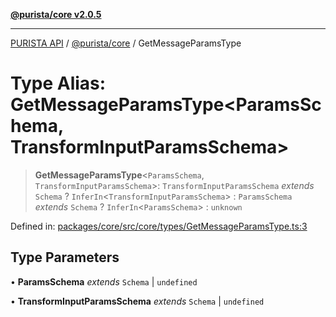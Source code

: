 [**@purista/core v2.0.5**](../README.md)

***

[PURISTA API](../../../packages.md) / [@purista/core](../README.md) / GetMessageParamsType

# Type Alias: GetMessageParamsType\<ParamsSchema, TransformInputParamsSchema\>

> **GetMessageParamsType**\<`ParamsSchema`, `TransformInputParamsSchema`\>: `TransformInputParamsSchema` *extends* `Schema` ? `InferIn`\<`TransformInputParamsSchema`\> : `ParamsSchema` *extends* `Schema` ? `InferIn`\<`ParamsSchema`\> : `unknown`

Defined in: [packages/core/src/core/types/GetMessageParamsType.ts:3](https://github.com/puristajs/purista/blob/master/packages/core/src/core/types/GetMessageParamsType.ts#L3)

## Type Parameters

• **ParamsSchema** *extends* `Schema` \| `undefined`

• **TransformInputParamsSchema** *extends* `Schema` \| `undefined`
